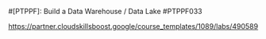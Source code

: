 #[PTPPF]: Build a Data Warehouse / Data Lake
#PTPPF033

https://partner.cloudskillsboost.google/course_templates/1089/labs/490589

